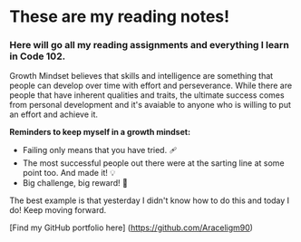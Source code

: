 # These are my reading notes!

### Here will go all my reading assignments and everything I learn in Code 102. 

Growth Mindset believes that skills and intelligence are something that people can develop over time with effort and perseverance. While there are people that have inherent qualities and traits, the ultimate success comes from personal development and it's avaiable to anyone who is willing to put an effort and achieve it. 

**Reminders to keep myself in a growth mindset:** 

- Failing only means that you have tried. :adhesive_bandage:
- The most successful people out there were at the sarting line at some point too. And made it! :bulb:
- Big challenge, big reward! :muscle:

The best example is that yesterday I didn't know how to do this and today I do! Keep moving forward. 

[Find my GitHub portfolio here] (https://github.com/Araceligm90)
